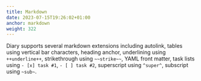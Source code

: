 ```yaml
---
title: Markdown
date: 2023-07-15T19:26:02+01:00
anchor: markdown
weight: 322
---
```


Diary supports several markdown extensions including autolink, tables
using vertical bar characters, heading anchor, underlining using
`++underline++`, strikethrough using `~~strike~~`, YAML front matter,
task lists using `- [x] task #1`, `- [ ] task #2`, superscript using
`^super^`, subscript using `~sub~`.
